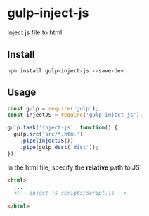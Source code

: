 # gulp-inject-js

Inject js file to html

## Install

```shell
npm install gulp-inject-js --save-dev
```

## Usage

```javascript
const gulp = require('gulp');
const injectJS = require('gulp-inject-js');

gulp.task('inject-js', function() {
  gulp.src('src/*.html')
    .pipe(injectJS())
    .pipe(gulp.dest('dist'));
});
```

In the html file, specify the **relative** path to JS

```html
<html>
  ...
  <!-- inject-js scripts/script.js -->
  ...
</html>
```